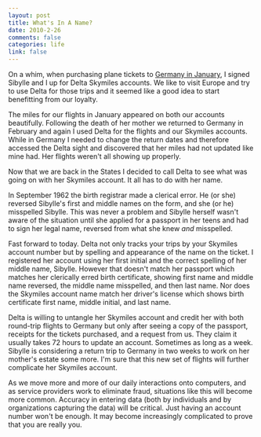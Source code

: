 ```yaml
--- 
layout: post
title: What's In A Name?
date: 2010-2-26
comments: false
categories: life
link: false
---
```

On a whim, when purchasing plane tickets to <a title="Sibylle and Mark's Journeys" href="http://sibylleandmark.wordpress.com" target="_blank">Germany in January</a>, I signed Sibylle and I up for Delta Skymiles accounts. We like to visit Europe and try to use Delta for those trips and it seemed like a good idea to start benefitting from our loyalty.

The miles for our flights in January appeared on both our accounts beautifully. Following the death of her mother we returned to Germany in February and again I used Delta for the flights and our Skymiles accounts. While in Germany I needed to change the return dates and therefore accessed the Delta sight and discovered that her miles had not updated like mine had. Her flights weren't all showing up properly.

Now that we are back in the States I decided to call Delta to see what was going on with her Skymiles account. It all has to do with her name.

In September 1962 the birth registrar made a clerical error. He (or she) reversed Sibylle's first and middle names on the form, and she (or he) misspelled Sibylle. This was never a problem and Sibylle herself wasn't aware of the situation until she applied for a passport in her teens and had to sign her legal name, reversed from what she knew <em>and</em> misspelled.

Fast forward to today. Delta not only tracks your trips by your Skymiles account number but by spelling and appearance of the name on the ticket. I registered her account using her first initial and the correct spelling of her middle name, Sibylle. However that doesn't match her passport which matches her clerically erred birth certificate, showing first name and middle name reversed, the middle name misspelled, and then last name. Nor does the Skymiles account name match her driver's license which shows birth certificate first name, middle initial, and last name.

Delta is willing to untangle her Skymiles account and credit her with both round-trip flights to Germany but only after seeing a copy of the passport, receipts for the tickets purchased, and a request from us. They claim it usually takes 72 hours to update an account. Sometimes as long as a week. Sibylle is considering a return trip to Germany in two weeks to work on her mother's estate some more. I'm sure that this new set of flights will further complicate her Skymiles account.

As we move more and more of our daily interactions onto computers, and as service providers work to eliminate fraud, situations like this will become more common. Accuracy in entering data (both by individuals and by organizations capturing the data) will be critical. Just having an account number won't be enough. It may become increasingly complicated to prove that you are really you.
